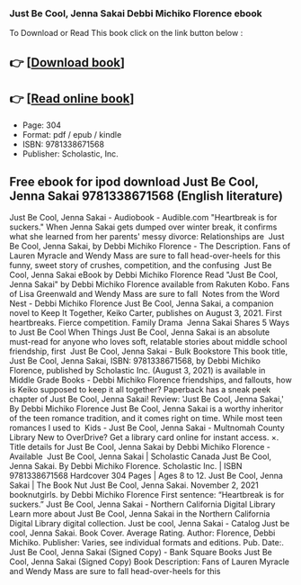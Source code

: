 ### Just Be Cool, Jenna Sakai Debbi Michiko Florence ebook

To Download or Read This book click on the link button below :

## 👉  [**[Download book](http://ebooksharez.info/download.php?group=book&from=github.com&id=605777&lnk=1081 "Download book")**]

## 👉  [**[Read online book](http://ebooksharez.info/download.php?group=book&from=github.com&id=605777&lnk=1081 "Read online book")**]


* Page: 304
* Format: pdf / epub / kindle
* ISBN: 9781338671568
* Publisher: Scholastic, Inc.



## Free ebook for ipod download Just Be Cool, Jenna Sakai 9781338671568 (English literature) 



 Just Be Cool, Jenna Sakai - Audiobook - Audible.com &quot;Heartbreak is for suckers.&quot; When Jenna Sakai gets dumped over winter break, it confirms what she learned from her parents&#039; messy divorce: Relationships are 
 Just Be Cool, Jenna Sakai, by Debbi Michiko Florence - The Description. Fans of Lauren Myracle and Wendy Mass are sure to fall head-over-heels for this funny, sweet story of crushes, competition, and the confusing 
 Just Be Cool, Jenna Sakai eBook by Debbi Michiko Florence Read &quot;Just Be Cool, Jenna Sakai&quot; by Debbi Michiko Florence available from Rakuten Kobo. Fans of Lisa Greenwald and Wendy Mass are sure to fall 
 Notes from the Word Nest - Debbi Michiko Florence Just Be Cool, Jenna Sakai, a companion novel to Keep It Together, Keiko Carter, publishes on August 3, 2021. First heartbreaks. Fierce competition. Family Drama 
 Jenna Sakai Shares 5 Ways to Just Be Cool When Things Just Be Cool, Jenna Sakai is an absolute must-read for anyone who loves soft, relatable stories about middle school friendship, first 
 Just Be Cool, Jenna Sakai - Bulk Bookstore This book title, Just Be Cool, Jenna Sakai, ISBN: 9781338671568, by Debbi Michiko Florence, published by Scholastic Inc. (August 3, 2021) is available in 
 Middle Grade Books - Debbi Michiko Florence friendships, and fallouts, how is Keiko supposed to keep it all together? Paperback has a sneak peek chapter of Just Be Cool, Jenna Sakai!
 Review: &#039;Just Be Cool, Jenna Sakai,&#039; By Debbi Michiko Florence Just Be Cool, Jenna Sakai is a worthy inheritor of the teen romance tradition, and it comes right on time. While most teen romances I used to 
 Kids - Just Be Cool, Jenna Sakai - Multnomah County Library New to OverDrive? Get a library card online for instant access. ×. Title details for Just Be Cool, Jenna Sakai by Debbi Michiko Florence - Available 
 Just Be Cool, Jenna Sakai | Scholastic Canada Just Be Cool, Jenna Sakai. By Debbi Michiko Florence. Scholastic Inc. | ISBN 9781338671568 Hardcover 304 Pages | Ages 8 to 12.
 Just Be Cool, Jenna Sakai | The Book Nut Just Be Cool, Jenna Sakai. November 2, 2021 booknutgirls. by Debbi Michiko Florence First sentence: “Heartbreak is for suckers.”
 Just Be Cool, Jenna Sakai - Northern California Digital Library Learn more about Just Be Cool, Jenna Sakai in the Northern California Digital Library digital collection.
 Just be cool, Jenna Sakai - Catalog Just be cool, Jenna Sakai. Book Cover. Average Rating. Author: Florence, Debbi Michiko. Publisher: Varies, see individual formats and editions. Pub. Date:.
 Just Be Cool, Jenna Sakai (Signed Copy) - Bank Square Books Just Be Cool, Jenna Sakai (Signed Copy) Book Description: Fans of Lauren Myracle and Wendy Mass are sure to fall head-over-heels for this 





